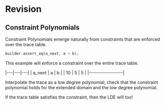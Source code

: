 # Revision 

## Constraint Polynomials
Constraint Polynomials emerge naturally from constraints that are enforced over the trace table.

```rust
builder.assert_eq(a_next, a + b);
```

This example will enforce a constraint over the entire trace table.

|---|---|---|
| a_next | a | b |
| 10 | 5 | 5 |
|-----------------|

Interpolate the trace as a low degree polynomial, check that the constraint 
polynomial holds for the extended domain and the low degree polynomial.

If the trace table satisfies the constraint, then the LDE will too!